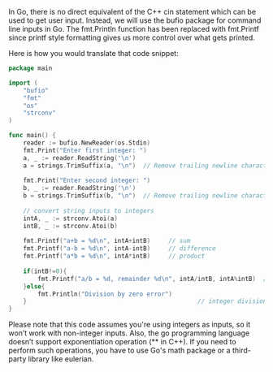 In Go, there is no direct equivalent of the C++ cin statement which can be used to get user input. Instead, we will use the bufio package for command line inputs in Go. The fmt.Println function has been replaced with fmt.Printf since printf style formatting gives us more control over what gets printed.

Here is how you would translate that code snippet:
```go
package main

import (
	"bufio"
	"fmt"
	"os"
	"strconv"
)

func main() {
	reader := bufio.NewReader(os.Stdin)
	fmt.Print("Enter first integer: ")
	a, _ := reader.ReadString('\n')
    a = strings.TrimSuffix(a, "\n")  // Remove trailing newline character
  
	fmt.Print("Enter second integer: ")
	b, _ := reader.ReadString('\n')
    b = strings.TrimSuffix(b, "\n")  // Remove trailing newline character
	
	// convert string inputs to integers
	intA, _ := strconv.Atoi(a)  
    intB, _ := strconv.Atoi(b)
    
	fmt.Printf("a+b = %d\n", intA+intB)		// sum
	fmt.Printf("a-b = %d\n", intA-intB)		// difference
	fmt.Printf("a*b = %d\n", intA*intB)     // product
  
	if(intB!=0){
	    fmt.Printf("a/b = %d, remainder %d\n", intA/intB, intA%intB)  // quotient and remainder 
	}else{
		fmt.Println("Division by zero error")
	}  		   			     						// integer division(quotient), modulo(remainder)
}
```
Please note that this code assumes you're using integers as inputs, so it won’t work with non-integer inputs. Also, the go programming language doesn’t support exponentiation operation (** in C++). If you need to perform such operations, you have to use Go's math package or a third-party library like eulerian.

